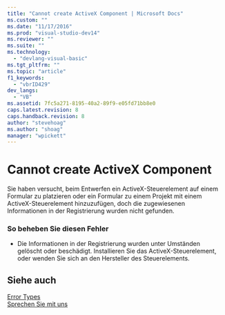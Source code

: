 ```yaml
---
title: "Cannot create ActiveX Component | Microsoft Docs"
ms.custom: ""
ms.date: "11/17/2016"
ms.prod: "visual-studio-dev14"
ms.reviewer: ""
ms.suite: ""
ms.technology: 
  - "devlang-visual-basic"
ms.tgt_pltfrm: ""
ms.topic: "article"
f1_keywords: 
  - "vbrID429"
dev_langs: 
  - "VB"
ms.assetid: 7fc5a271-8195-40a2-89f9-e05fd71bb8e0
caps.latest.revision: 8
caps.handback.revision: 8
author: "stevehoag"
ms.author: "shoag"
manager: "wpickett"
---
```

# Cannot create ActiveX Component
Sie haben versucht, beim Entwerfen ein ActiveX\-Steuerelement auf einem Formular zu platzieren oder ein Formular zu einem Projekt mit einem ActiveX\-Steuerelement hinzuzufügen, doch die zugewiesenen Informationen in der Registrierung wurden nicht gefunden.  
  
### So beheben Sie diesen Fehler  
  
-   Die Informationen in der Registrierung wurden unter Umständen gelöscht oder beschädigt.  Installieren Sie das ActiveX\-Steuerelement, oder wenden Sie sich an den Hersteller des Steuerelements.  
  
## Siehe auch  
 [Error Types](../../../visual-basic/programming-guide/language-features/error-types.md)   
 [Sprechen Sie mit uns](/visual-studio/ide/talk-to-us)